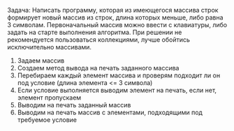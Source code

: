 Задача: Написать программу, которая из имеющегося массива строк формирует новый массив из строк, длина которых меньше, либо равна 3 символам. Первоначальный массив можно ввести с клавиатуры, либо задать на старте выполнения алгоритма. При решении не рекомендуется пользоваться коллекциями, лучше обойтись исключительно массивами.

1. Задаем массив
2. Создаем метод вывода на печать заданного массива
3. Перебираем каждый элемент массива и проверям подходит ли он под условие (длина элемента <= 3 символа)
4. Если условие выполняется выводим элемент на печать, если нет, элемент пропускаем
5. Выводим на печать заданный массив
6. Выводим на печать массив с элементами, подходящими под требуемое условие